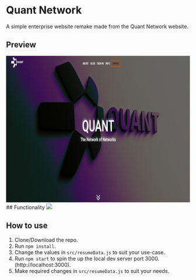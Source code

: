 # Quant Network

A simple enterprise website remake made from the Quant Network website.
## Preview

<img src="src/media/Captura.PNG" height="400">
## Functionality
<img src="src/media/gif.gif" >

## How to use
1. Clone/Download the repo.
2. Run  ``` npm install ```.
3. Change the values in ```src/resumeData.js``` to suit your use-case.
4. Run ```npm start``` to spin the up the local dev server port 3000.(http://localhost:3000).
5. Make required changes in ```src/resumeData.js``` to suit your needs.


